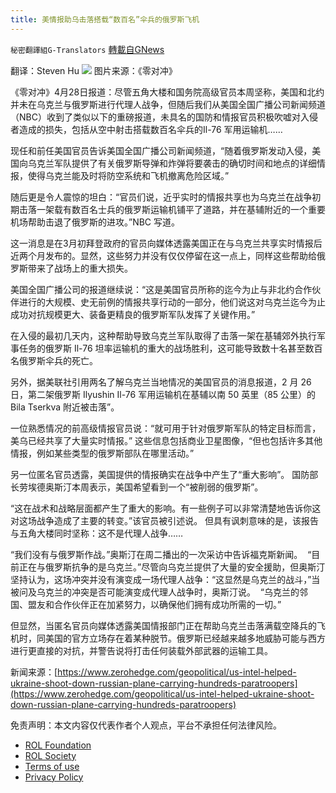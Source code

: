 ```yaml
---
title: 美情报助乌击落搭载“数百名”伞兵的俄罗斯飞机
---
```

`秘密翻譯組G-Translators` [轉載自GNews](https://gnews.org/zh-hans/2434041/)

翻译：Steven Hu
 ![](https://assets.gnews.org/wp-content/uploads/2022/04/1-631.jpg) 
图片来源：《零对冲》
 
《零对冲》4月28日报道：尽管五角大楼和国务院高级官员本周坚称，美国和北约并未在乌克兰与俄罗斯进行代理人战争，但随后我们从美国全国广播公司新闻频道 （NBC）收到了类似以下的重磅报道，未具名的国防和情报官员积极吹嘘对入侵者造成的损失，包括从空中射击搭载数百名伞兵的Il-76 军用运输机……
 
现任和前任美国官员告诉美国全国广播公司新闻频道，“随着俄罗斯发动入侵，美国向乌克兰军队提供了有关俄罗斯导弹和炸弹将要袭击的确切时间和地点的详细情报，使得乌克兰能及时将防空系统和飞机撤离危险区域。”
 
随后更是令人震惊的坦白：“官员们说，近乎实时的情报共享也为乌克兰在战争初期击落一架载有数百名士兵的俄罗斯运输机铺平了道路，并在基辅附近的一个重要机场帮助击退了俄罗斯的进攻。”NBC 写道。
 
这一消息是在3月初拜登政府的官员向媒体透露美国正在与乌克兰共享实时情报后近两个月发布的。显然，这些努力并没有仅仅停留在这一点上，同样这些帮助给俄罗斯带来了战场上的重大损失。
 
美国全国广播公司的报道继续说：“这是美国官员所称的迄今为止与非北约合作伙伴进行的大规模、史无前例的情报共享行动的一部分，他们说这对乌克兰迄今为止成功对抗规模更大、装备更精良的俄罗斯军队发挥了关键作用。”
 
在入侵的最初几天内，这种帮助导致乌克兰军队取得了击落一架在基辅郊外执行军事任务的俄罗斯 Il-76 坦率运输机的重大的战场胜利，这可能导致数十名甚至数百名俄罗斯伞兵的死亡。
 
另外，据美联社引用两名了解乌克兰当地情况的美国官员的消息报道，2 月 26 日，第二架俄罗斯 Ilyushin Il-76 军用运输机在基辅以南 50 英里（85 公里）的 Bila Tserkva 附近被击落”。
 
一位熟悉情况的前高级情报官员说：“就可用于针对俄罗斯军队的特定目标而言，美乌已经共享了大量实时情报。” 这些信息包括商业卫星图像，“但也包括许多其他情报，例如某些类型的俄罗斯部队在哪里活动。”
 
另一位匿名官员透露，美国提供的情报确实在战争中产生了“重大影响”。 国防部长劳埃德奥斯汀本周表示，美国希望看到一个“被削弱的俄罗斯”。
 
“这在战术和战略层面都产生了重大的影响。有一些例子可以非常清楚地告诉你这对这场战争造成了主要的转变。”该官员被引述说。 但具有讽刺意味的是，该报告与五角大楼同时坚称：这不是代理人战争……
 
“我们没有与俄罗斯作战。”奥斯汀在周二播出的一次采访中告诉福克斯新闻。  “目前正在与俄罗斯抗争的是乌克兰。”尽管向乌克兰提供了大量的安全援助，但奥斯汀坚持认为，这场冲突并没有演变成一场代理人战争：“这显然是乌克兰的战斗，”当被问及乌克兰的冲突是否可能演变成代理人战争时，奥斯汀说。  “乌克兰的邻国、盟友和合作伙伴正在加紧努力，以确保他们拥有成功所需的一切。”
 
但显然，当匿名官员向媒体透露美国情报部门正在帮助乌克兰击落满载空降兵的飞机时，同美国的官方立场存在着某种脱节。俄罗斯已经越来越多地威胁可能与西方进行更直接的对抗，并警告说将打击任何装载外部武器的运输工具。
 
新闻来源：[https://www.zerohedge.com/geopolitical/us-intel-helped-ukraine-shoot-down-russian-plane-carrying-hundreds-paratroopers](https://www.zerohedge.com/geopolitical/us-intel-helped-ukraine-shoot-down-russian-plane-carrying-hundreds-paratroopers)

免责声明：本文内容仅代表作者个人观点，平台不承担任何法律风险。
  
- [ROL Foundation](https://rolfoundation.org/)
- [ROL Society](https://rolsociety.org/)
- [Terms of use](https://gnews.org/terms-of-use-3/)
- [Privacy Policy](https://gnews.org/privacy-policy/)
